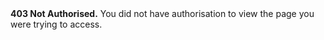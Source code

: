 <div><strong>403 Not Authorised.</strong> You did not have authorisation to view the page you were trying to access.</div>